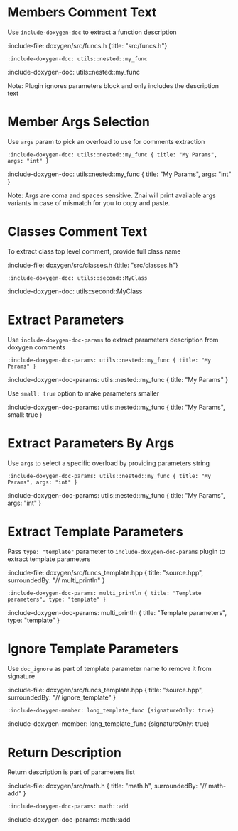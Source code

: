 # Members Comment Text

Use `include-doxygen-doc` to extract a function description

:include-file: doxygen/src/funcs.h {title: "src/funcs.h"}

    :include-doxygen-doc: utils::nested::my_func

:include-doxygen-doc: utils::nested::my_func

Note: Plugin ignores parameters block and only includes the description text

# Member Args Selection

Use `args` param to pick an overload to use for comments extraction

    :include-doxygen-doc: utils::nested::my_func { title: "My Params", args: "int" }

:include-doxygen-doc: utils::nested::my_func { title: "My Params", args: "int" }

Note: Args are coma and spaces sensitive. Znai will print available args variants in case of mismatch for you to
copy and paste.

# Classes Comment Text

To extract class top level comment, provide full class name

:include-file: doxygen/src/classes.h {title: "src/classes.h"}

    :include-doxygen-doc: utils::second::MyClass

:include-doxygen-doc: utils::second::MyClass

# Extract Parameters

Use `include-doxygen-doc-params` to extract parameters description from doxygen comments

    :include-doxygen-doc-params: utils::nested::my_func { title: "My Params" }

:include-doxygen-doc-params: utils::nested::my_func { title: "My Params" }

Use `small: true` option to make parameters smaller

:include-doxygen-doc-params: utils::nested::my_func { title: "My Params", small: true }

# Extract Parameters By Args

Use `args` to select a specific overload by providing parameters string

    :include-doxygen-doc-params: utils::nested::my_func { title: "My Params", args: "int" }

:include-doxygen-doc-params: utils::nested::my_func { title: "My Params", args: "int" }

# Extract Template Parameters

Pass `type: "template"` parameter to `include-doxygen-doc-params` plugin to extract template parameters

:include-file: doxygen/src/funcs_template.hpp { title: "source.hpp", surroundedBy: "// multi_println" }

    :include-doxygen-doc-params: multi_println { title: "Template parameters", type: "template" }

:include-doxygen-doc-params: multi_println { title: "Template parameters", type: "template" }

# Ignore Template Parameters

Use `doc_ignore` as part of template parameter name to remove it from signature

:include-file: doxygen/src/funcs_template.hpp { title: "source.hpp", surroundedBy: "// ignore_template" }

```markdown {title: "template example"}
:include-doxygen-member: long_template_func {signatureOnly: true}
```

:include-doxygen-member: long_template_func {signatureOnly: true}

# Return Description

Return description is part of parameters list

:include-file: doxygen/src/math.h { title: "math.h", surroundedBy: "// math-add" }

    :include-doxygen-doc-params: math::add

:include-doxygen-doc-params: math::add
